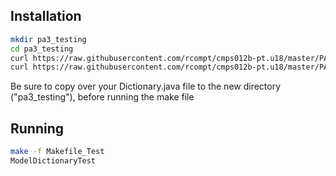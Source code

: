 ## Installation

```bash
mkdir pa3_testing
cd pa3_testing
curl https://raw.githubusercontent.com/rcompt/cmps012b-pt.u18/master/PA3/Makefile_Test >> Makefile_Test
curl https://raw.githubusercontent.com/rcompt/cmps012b-pt.u18/master/PA3/ModelDictionaryTest.java >> ModelDictionaryTest.java
```

Be sure to copy over your Dictionary.java file to the new directory ("pa3_testing"), before running the make file

## Running

```bash
make -f Makefile_Test
ModelDictionaryTest
```
